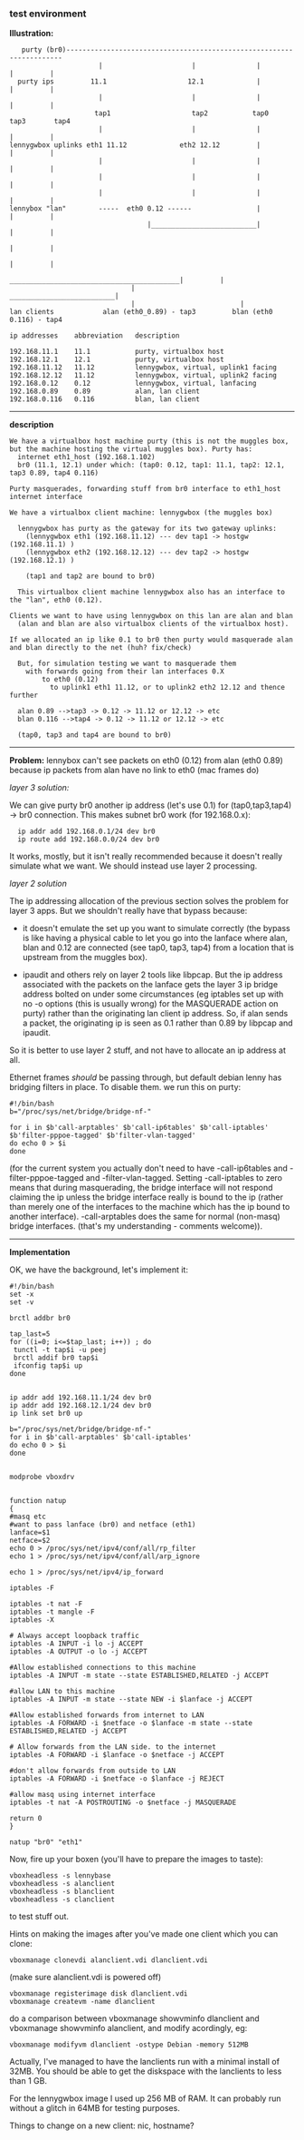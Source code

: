 ### test environment ###


**Illustration:**

```
   purty (br0)---------------------------------------------------------------------
                      |                      |               |           |         |
  purty ips         11.1                    12.1             |           |         |
                      |                      |               |           |         |
                     tap1                    tap2           tap0       tap3       tap4
                      |                      |               |           |         |
lennygwbox uplinks eth1 11.12             eth2 12.12         |           |         |
                      |                      |               |           |         |
                      |                      |               |           |         |
                      |                      |               |           |         |
lennybox "lan"        -----  eth0 0.12 ------                |           |         |
                                  |__________________________|           |         |
                                                                         |         |
                                                                         |         |
                               __________________________________________|         |
                              |                          __________________________|
                              |                          |
lan clients            alan (eth0_0.89) - tap3         blan (eth0 0.116) - tap4

```


```
ip addresses    abbreviation   description

192.168.11.1    11.1           purty, virtualbox host
192.168.12.1    12.1           purty, virtualbox host
192.168.11.12   11.12          lennygwbox, virtual, uplink1 facing
192.168.12.12   11.12          lennygwbox, virtual, uplink2 facing
192.168.0.12    0.12           lennygwbox, virtual, lanfacing
192.168.0.89    0.89           alan, lan client
192.168.0.116   0.116          blan, lan client
```


---


**description**

```
We have a virtualbox host machine purty (this is not the muggles box, but the machine hosting the virtual muggles box). Purty has:
  internet eth1_host (192.168.1.102)
  br0 (11.1, 12.1) under which: (tap0: 0.12, tap1: 11.1, tap2: 12.1, tap3 0.89, tap4 0.116)

Purty masquerades, forwarding stuff from br0 interface to eth1_host internet interface
```


```
We have a virtualbox client machine: lennygwbox (the muggles box)

  lennygwbox has purty as the gateway for its two gateway uplinks:
    (lennygwbox eth1 (192.168.11.12) --- dev tap1 -> hostgw (192.168.11.1) )
    (lennygwbox eth2 (192.168.12.12) --- dev tap2 -> hostgw (192.168.12.1) )

    (tap1 and tap2 are bound to br0)

  This virtualbox client machine lennygwbox also has an interface to the "lan", eth0 (0.12).

Clients we want to have using lennygwbox on this lan are alan and blan
  (alan and blan are also virtualbox clients of the virtualbox host).

If we allocated an ip like 0.1 to br0 then purty would masquerade alan and blan directly to the net (huh? fix/check)

  But, for simulation testing we want to masquerade them
    with forwards going from their lan interfaces 0.X
        to eth0 (0.12)
          to uplink1 eth1 11.12, or to uplink2 eth2 12.12 and thence further

  alan 0.89 -->tap3 -> 0.12 -> 11.12 or 12.12 -> etc
  blan 0.116 -->tap4 -> 0.12 -> 11.12 or 12.12 -> etc

  (tap0, tap3 and tap4 are bound to br0)

```


---



**Problem:**
lennybox can't see packets on eth0 (0.12) from alan (eth0 0.89) because ip packets from alan have no link to eth0 (mac frames do)

_layer 3 solution:_

We can give purty br0 another ip address (let's use 0.1) for (tap0,tap3,tap4) -> br0 connection. This makes subnet br0 work (for 192.168.0.x):
```
  ip addr add 192.168.0.1/24 dev br0
  ip route add 192.168.0.0/24 dev br0
```
It works, mostly, but it isn't really recommended because it doesn't really simulate what we want. We should instead use layer 2 processing.


_layer 2 solution_

The ip addressing allocation of the previous section solves the problem for layer 3 apps. But we shouldn't really have that bypass because:

  * it doesn't emulate the set up you want to simulate correctly (the bypass is like having a physical cable to let you go into the lanface where alan, blan and 0.12 are connected (see tap0, tap3, tap4) from a location that is upstream from the muggles box).

  * ipaudit and others rely on layer 2 tools like libpcap. But the ip address associated with the packets on the lanface gets the layer 3 ip bridge address bolted on under some circumstances (eg iptables set up with no -o options (this is usually wrong) for the MASQUERADE action on purty) rather than the originating lan client ip address. So, if alan sends a packet, the originating ip is seen as 0.1 rather than 0.89 by libpcap and ipaudit.

So it is better to use layer 2 stuff, and not have to allocate an ip address at all.

Ethernet frames _should_ be passing through, but default debian lenny has bridging filters in place. To disable them. we run this on purty:

```
#!/bin/bash
b="/proc/sys/net/bridge/bridge-nf-"

for i in $b'call-arptables' $b'call-ip6tables' $b'call-iptables' $b'filter-pppoe-tagged' $b'filter-vlan-tagged'
do echo 0 > $i
done
```

(for the current system you actually don't need to have -call-ip6tables and -filter-pppoe-tagged and -filter-vlan-tagged. Setting -call-iptables to zero means that during masquerading, the bridge interface will not respond claiming the ip unless the bridge interface really is bound to the ip (rather than merely one of the interfaces to the machine which has the ip bound to another interface). -call-arptables does the same for normal (non-masq) bridge interfaces. (that's my understanding - comments welcome)).


---


**Implementation**

OK, we have the background, let's implement it:

```
#!/bin/bash
set -x
set -v

brctl addbr br0

tap_last=5
for ((i=0; i<=$tap_last; i++)) ; do
 tunctl -t tap$i -u peej
 brctl addif br0 tap$i
 ifconfig tap$i up
done


ip addr add 192.168.11.1/24 dev br0
ip addr add 192.168.12.1/24 dev br0
ip link set br0 up

b="/proc/sys/net/bridge/bridge-nf-"
for i in $b'call-arptables' $b'call-iptables'
do echo 0 > $i
done


modprobe vboxdrv


function natup
{
#masq etc
#want to pass lanface (br0) and netface (eth1)
lanface=$1
netface=$2
echo 0 > /proc/sys/net/ipv4/conf/all/rp_filter
echo 1 > /proc/sys/net/ipv4/conf/all/arp_ignore

echo 1 > /proc/sys/net/ipv4/ip_forward

iptables -F

iptables -t nat -F
iptables -t mangle -F
iptables -X

# Always accept loopback traffic
iptables -A INPUT -i lo -j ACCEPT
iptables -A OUTPUT -o lo -j ACCEPT

#Allow established connections to this machine
iptables -A INPUT -m state --state ESTABLISHED,RELATED -j ACCEPT

#allow LAN to this machine
iptables -A INPUT -m state --state NEW -i $lanface -j ACCEPT

#Allow established forwards from internet to LAN
iptables -A FORWARD -i $netface -o $lanface -m state --state ESTABLISHED,RELATED -j ACCEPT

# Allow forwards from the LAN side. to the internet
iptables -A FORWARD -i $lanface -o $netface -j ACCEPT

#don't allow forwards from outside to LAN
iptables -A FORWARD -i $netface -o $lanface -j REJECT

#allow masq using internet interface
iptables -t nat -A POSTROUTING -o $netface -j MASQUERADE

return 0
}

natup "br0" "eth1"

```



Now, fire up your boxen (you'll have to prepare the images to taste):

```
vboxheadless -s lennybase
vboxheadless -s alanclient
vboxheadless -s blanclient
vboxheadless -s clanclient
```

to test stuff out.

Hints on making the images after you've made one client which you can clone:

```
vboxmanage clonevdi alanclient.vdi dlanclient.vdi
```
(make sure alanclient.vdi is powered off)

```
vboxmanage registerimage disk dlanclient.vdi
vboxmanage createvm -name dlanclient
```

do a comparison between vboxmanage showvminfo dlanclient and vboxmanage showvminfo alanclient, and modify acordingly,
eg:
```
vboxmanage modifyvm dlanclient -ostype Debian -memory 512MB
```

Actually, I've managed to have the lanclients run with a minimal install of 32MB. You should be able to get the diskspace with the lanclients to less than 1 GB.

For the lennygwbox image I used up 256 MB of RAM. It can probably run without a glitch in 64MB for testing purposes.

Things to change on a new client: nic, hostname?